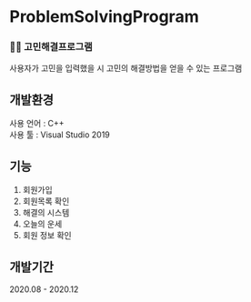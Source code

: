 # ProblemSolvingProgram
### 🤦‍♀️ 고민해결프로그램<br/>
사용자가 고민을 입력했을 시 고민의 해결방법을 얻을 수 있는 프로그램


## 개발환경
사용 언어 : C++<br/>
사용 툴 : Visual Studio 2019
 

## 기능
1. 회원가입<br/>
2. 회원목록 확인<br/>
3. 해결의 시스템 <br/>
4. 오늘의 운세 <br/>
5. 회원 정보 확인 <br/>

## 개발기간
2020.08 - 2020.12
